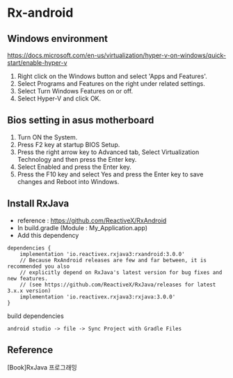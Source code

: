 # Rx-android

## Windows environment
https://docs.microsoft.com/en-us/virtualization/hyper-v-on-windows/quick-start/enable-hyper-v
1. Right click on the Windows button and select 'Apps and Features'.
2. Select Programs and Features on the right under related settings.
3. Select Turn Windows Features on or off.
4. Select Hyper-V and click OK.


## Bios setting in asus motherboard
1. Turn ON the System.
2. Press F2 key at startup BIOS Setup.
3. Press the right arrow key to Advanced tab, Select Virtualization Technology and then press the Enter key.
4. Select Enabled and press the Enter key.
5. Press the F10 key and select Yes and press the Enter key to save changes and Reboot into Windows.

## Install RxJava
- reference : https://github.com/ReactiveX/RxAndroid
- In build.gradle (Module : My_Application.app)
- Add this dependency
```
dependencies {
    implementation 'io.reactivex.rxjava3:rxandroid:3.0.0'
    // Because RxAndroid releases are few and far between, it is recommended you also
    // explicitly depend on RxJava's latest version for bug fixes and new features.
    // (see https://github.com/ReactiveX/RxJava/releases for latest 3.x.x version)
    implementation 'io.reactivex.rxjava3:rxjava:3.0.0'
}
```

build dependencies
```
android studio -> file -> Sync Project with Gradle Files
```

## Reference
\[Book\]RxJava 프로그래밍

